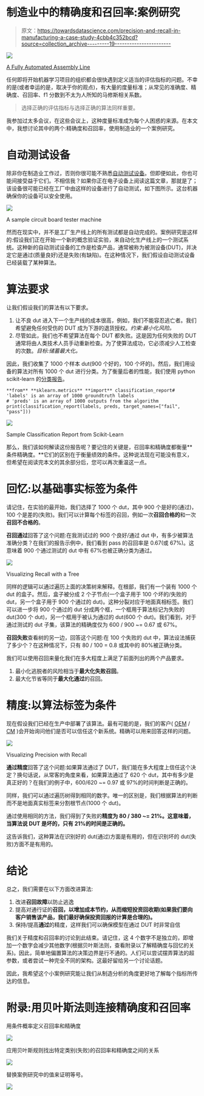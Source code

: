 # 制造业中的精确度和召回率:案例研究

> 原文：<https://towardsdatascience.com/precision-and-recall-in-manufacturing-a-case-study-4cbb4c352bcd?source=collection_archive---------19----------------------->

![](img/4f725bed02ad78b3b886f96f8b044506.png)

[A Fully Automated Assembly Line](https://www.freepik.com/free-vector/factory-robotized-production-line-cartoon_4393617.htm)

任何即将开始机器学习项目的组织都会很快遇到定义适当的评估指标的问题。不幸的是(或者幸运的是，取决于你的观点)，有大量的度量标准；从常见的准确度、精确度、召回率、f1 分数到不太为人所知的马修斯相关系数。

> 选择正确的评估指标与选择正确的算法同样重要。

我参加过太多会议，在这些会议上，这种度量标准成为每个人困惑的来源。在本文中，我想讨论其中的两个:精确度和召回率，使用制造业的一个案例研究。

# **自动测试设备**

除非你在制造业工作过，否则你很可能不熟悉[自动测试设备](https://en.wikipedia.org/wiki/Automatichttps://en.wikipedia.org/wiki/Automatic_test_equipment_test_equipment)。但即便如此，你也可能间接受益于它们。不相信我？如果你正在电子设备上阅读这篇文章，那就是了；该设备很可能已经在工厂中由这样的设备进行了自动测试，如下图所示。这台机器确保你的设备可以安全使用。

![](img/2754e46399476f84f96f346e1188798c.png)

A sample circuit board tester machine

然而在现实中，并不是工厂生产线上的所有测试都是自动完成的。案例研究是这样的:假设我们正在开始一个新的概念验证实验，来自动化生产线上的一个测试系统。这种新的自动测试设备的工作是检查产品，通常被称为被测设备(DUT)，并决定它是通过(质量良好)还是失败(有缺陷)。在这种情况下，我们假设自动测试设备已经装载了某种算法。

# **算法要求**

让我们假设我们的算法有以下要求。

1.  让不良 dut 进入下一个生产线的成本很高，例如，我们不能容忍逃亡者。我们希望避免任何受伤的 DUT 成为下游的退货授权。*约束:最小化风险。*
2.  尽管如此，我们也不希望算法在每个 DUT 都失败。这是因为任何失败的 DUT 通常将由人类技术人员手动重新检查。为了使算法成功，它必须减少人工检查的次数。*目标:储蓄最大化。*

因此，我们收集了 1000 个样本 dut(900 个好的，100 个坏的)。然后，我们用设备的算法对所有 1000 个 dut 进行分类。为了衡量后者的性能，我们使用 python scikit-learn 的[分类报告](https://scikit-learn.org/stable/modules/generated/sklearn.metrics.classification_report.html)。

```
**from** **sklearn.metrics** **import** classification_report# 'labels' is an array of 1000 groundtruth labels
# 'preds' is an array of 1000 outputs from the algorithm  
print(classification_report(labels, preds, target_names=["fail", "pass"]))
```

![](img/d87fd3edec2fad0599303113d75abb97.png)

Sample Classification Report from Scikit-Learn

那么，我们该如何解读这份报告呢？要记住的关键是，召回率和精确度都衡量**条件精确度。**它们的区别在于衡量绩效的条件。这种说法现在可能没有意义，但希望在阅读完本文的其余部分后，您可以再次重温这一点。

# 回忆:以基础事实标签为条件

请记住，在实验的最开始，我们选择了 1000 个 dut，其中 900 个是好的(通过)，100 个是差的(失败)。我们可以计算每个标签的召回，例如一次**召回合格的**和一次**召回不合格的**。

**召回通过**回答了这个问题:在我测试过的 900 个良好/通过 dut 中，有多少被算法准确分类？在我们的报告示例中，我们看到 pass 的召回率是 0.67(或 67%)。这意味着 900 个通过测试的 dut 中有 67%也被正确分类为通过。

![](img/42516cd17cf3fa1016182590a5326ec2.png)

Visualizing Recall with a Tree

同样的逻辑可以通过遍历上面的决策树来解释。在根部，我们有一个装有 1000 个 dut 的盒子。然后，盒子被分成 2 个子节点(一个盒子用于 100 个坏的/失败的 dut，另一个盒子用于 900 个通过的 dut)。这种分裂对应于地面真相标签。我们可以进一步将 900 个通过的 dut 分成两个框，一个框用于算法标记为失败的 dut(300 个 dut)，另一个框用于被认为通过的 dut(600 个 dut)。我们看到，对于通过测试的 dut 子集，该算法的精确度仅为 600 / 900 ~= 0.67 或 67%。

**召回失败**查看树的另一边，回答这个问题:在 100 个失败的 dut 中，算法设法捕获了多少个？在这种情况下，只有 80 / 100 = 0.8 或其中的 80%被正确分类。

我们可以使用召回来量化我们在多大程度上满足了前面列出的两个产品要求。

1.  最小化逃脱者的风险相当于**最大化失败召回**。
2.  最大化节省等同于**最大化通过**的召回。

# **精度**:以算法标签为条件

现在假设我们已经在生产中部署了该算法。最有可能的是，我们的客户( [OEM](https://en.wikipedia.org/wiki/Original_equipment_manufacturer) / [CM](https://en.wikipedia.org/wiki/Contract_manufacturer) )会开始询问他们是否可以信任这个新系统。精确可以用来回答这样的问题。

![](img/2b4dc749131b0486c5e873828b5e9e9d.png)

Visualizing Precision with Recall

**通过精度**回答了这个问题:如果算法通过了 DUT，我们能在多大程度上信任这个决定？换句话说，从常客的角度来看，如果算法通过了 620 个 dut，其中有多少是真正好的？在我们的例子中，600/620 ~= 0.97 或 97%的时间判断是正确的。

同样，我们可以通过遍历树得到相同的数字。唯一的区别是，我们根据算法的判断而不是地面真实标签来分割根节点(1000 个 dut)。

通过使用相同的方法，我们得到了失败的**精度为 80 / 380 ~= 21%。这意味着，当算法说 DUT 是坏的，只有 21%的时间是正确的。**

这告诉我们，这种算法在识别好的 dut(通过)方面是有用的，但在识别坏的 dut(失败)方面不是有用的。

# **结论**

总之，我们需要在以下方面改进算法:

1.  改进**召回故障**以防止逃逸
2.  提高对通行证的**召回，以增加成本节约，从而缩短投资回收期(如果我们要向客户销售该产品，我们最好确保投资回报的计算是合理的)。**
3.  保持/提高**通过**的精度，这样我们可以确保模型在通过 DUT 时非常自信

我们关于精度和召回率的讨论到此结束。请记住，这 4 个数字不是独立的，即增加一个数字会减少其他数字(根据贝叶斯法则，查看附录以了解精确度与回忆的关系)。因此，简单地偏置算法的决策边界是行不通的。人们可以尝试摆弄算法的超参数，或者尝试一种完全不同的架构。这最好留给另一个讨论话题。

因此，我希望这个小案例研究能让我们从制造分析的角度更好地了解每个指标所传达的信息。

# 附录:用贝叶斯法则连接精确度和召回率

用条件概率定义召回率和精确度

![](img/e4d3055109a9d3dda28fba64c812a7ea.png)

应用贝叶斯规则找出特定类别(失败)的召回率和精确度之间的关系

![](img/1b4bee02c86b73b097368cce407014b7.png)

替换案例研究中的值来证明等号。

![](img/a42f80796fbc404d47e9a10851c34be2.png)